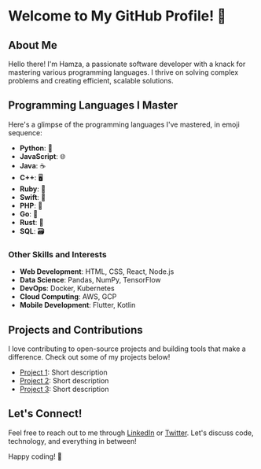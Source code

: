 # Welcome to My GitHub Profile! 👋

## About Me
Hello there! I'm Hamza, a passionate software developer with a knack for mastering various programming languages. I thrive on solving complex problems and creating efficient, scalable solutions.

## Programming Languages I Master
Here's a glimpse of the programming languages I've mastered, in emoji sequence:

- **Python**: 🐍
- **JavaScript**: 🌐
- **Java**: ☕
- **C++**: 🖥️
- **Ruby**: 💎
- **Swift**: 🍏
- **PHP**: 🐘
- **Go**: 🐹
- **Rust**: 🦀
- **SQL**: 🗃️

### Other Skills and Interests
- **Web Development**: HTML, CSS, React, Node.js
- **Data Science**: Pandas, NumPy, TensorFlow
- **DevOps**: Docker, Kubernetes
- **Cloud Computing**: AWS, GCP
- **Mobile Development**: Flutter, Kotlin

## Projects and Contributions
I love contributing to open-source projects and building tools that make a difference. Check out some of my projects below!

- [Project 1](link-to-project-1): Short description
- [Project 2](link-to-project-2): Short description
- [Project 3](link-to-project-3): Short description

## Let's Connect!
Feel free to reach out to me through [LinkedIn](your-linkedin-profile) or [Twitter](your-twitter-profile). Let's discuss code, technology, and everything in between!

Happy coding! 🚀
